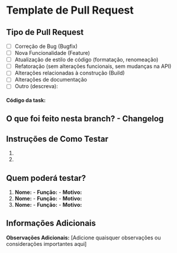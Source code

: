 # Template de Pull Request

<!--- Forneça um resumo geral das suas alterações no título acima -->

## Tipo de Pull Request

- [ ] Correção de Bug (Bugfix)
- [ ] Nova Funcionalidade (Feature)
- [ ] Atualização de estilo de código (formatação, renomeação)
- [ ] Refatoração (sem alterações funcionais, sem mudanças na API)
- [ ] Alterações relacionadas à construção (Build)
- [ ] Alterações de documentação
- [ ] Outro (descreva):

#### Código da task: 



## O que foi feito nesta branch? - Changelog
<!-- Descreva resumidamente as principais alterações implementadas nesta branch -->



## Instruções de Como Testar
<!-- Forneça passos claros e detalhados para testar as alterações -->

1. 
2. 


## Quem poderá testar?
<!-- Liste pelo menos 3 pessoas que devem testar estas alterações -->

1. **Nome:** - **Função:** - **Motivo:**
2. **Nome:** - **Função:** - **Motivo:**
3. **Nome:** - **Função:** - **Motivo:**

<!-- Caso necessário: -->
## Informações Adicionais
<!-- Qualquer outra informação importante para este PR, como screenshots de como o componente/codigo ficou antes e depois das alterações -->

**Observações Adicionais:** 
[Adicione quaisquer observações ou considerações importantes aqui]